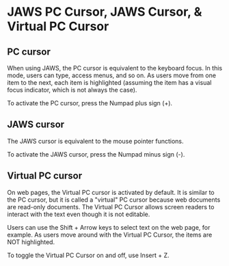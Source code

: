 # JAWS PC Cursor, JAWS Cursor, & Virtual PC Cursor

## PC cursor

When using JAWS, the PC cursor is equivalent to the keyboard focus. In this mode, users can type, access menus, and so on. As users move from one item to the next, each item is highlighted (assuming the item has a visual focus indicator, which is not always the case).

To activate the PC cursor, press the Numpad plus sign (+).

## JAWS cursor

The JAWS cursor is equivalent to the mouse pointer functions.

To activate the JAWS cursor, press the Numpad minus sign (-).

## Virtual PC cursor

On web pages, the Virtual PC cursor is activated by default. It is similar to the PC cursor, but it is called a "virtual" PC cursor because web documents are read-only documents. The Virtual PC Cursor allows screen readers to interact with the text even though it is not editable.

Users can use the Shift + Arrow keys to select text on the web page, for example. As users move around with the Virtual PC Cursor, the items are NOT highlighted.

To toggle the Virtual PC Cursor on and off, use Insert + Z.
